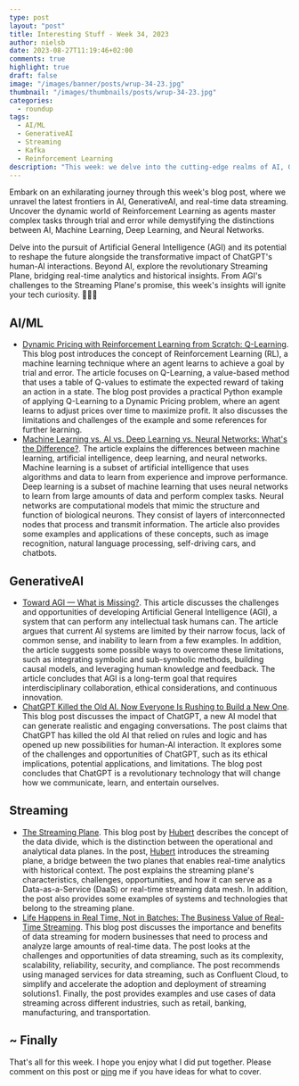 ```yaml
---
type: post
layout: "post"
title: Interesting Stuff - Week 34, 2023
author: nielsb
date: 2023-08-27T11:19:46+02:00
comments: true
highlight: true
draft: false
image: "/images/banner/posts/wrup-34-23.jpg"
thumbnail: "/images/thumbnails/posts/wrup-34-23.jpg"
categories:
  - roundup
tags:
  - AI/ML
  - GenerativeAI
  - Streaming
  - Kafka
  - Reinforcement Learning
description: "This week: we delve into the cutting-edge realms of AI, GenerativeAI, and real-time data streaming. Uncover the magic of Reinforcement Learning and its role in mastering complex tasks, while demystifying AI, Machine Learning, Deep Learning, and Neural Networks. Read all about the revolutionary potential of the Streaming Plane in bridging real-time analytics and historical insights."
---
```


Embark on an exhilarating journey through this week's blog post, where we unravel the latest frontiers in AI, GenerativeAI, and real-time data streaming. Uncover the dynamic world of Reinforcement Learning as agents master complex tasks through trial and error while demystifying the distinctions between AI, Machine Learning, Deep Learning, and Neural Networks. 

Delve into the pursuit of Artificial General Intelligence (AGI) and its potential to reshape the future alongside the transformative impact of ChatGPT's human-AI interactions. Beyond AI, explore the revolutionary Streaming Plane, bridging real-time analytics and historical insights. From AGI's challenges to the Streaming Plane's promise, this week's insights will ignite your tech curiosity. 🚀🤖🌐

<!--more-->

## AI/ML

* [Dynamic Pricing with Reinforcement Learning from Scratch: Q-Learning][1]. This blog post introduces the concept of Reinforcement Learning (RL), a machine learning technique where an agent learns to achieve a goal by trial and error. The article focuses on Q-Learning, a value-based method that uses a table of Q-values to estimate the expected reward of taking an action in a state. The blog post provides a practical Python example of applying Q-Learning to a Dynamic Pricing problem, where an agent learns to adjust prices over time to maximize profit. It also discusses the limitations and challenges of the example and some references for further learning.
* [Machine Learning vs. AI vs. Deep Learning vs. Neural Networks: What's the Difference?][2]. The article explains the differences between machine learning, artificial intelligence, deep learning, and neural networks. Machine learning is a subset of artificial intelligence that uses algorithms and data to learn from experience and improve performance. Deep learning is a subset of machine learning that uses neural networks to learn from large amounts of data and perform complex tasks. Neural networks are computational models that mimic the structure and function of biological neurons. They consist of layers of interconnected nodes that process and transmit information. The article also provides some examples and applications of these concepts, such as image recognition, natural language processing, self-driving cars, and chatbots.

## GenerativeAI

* [Toward AGI — What is Missing?][3]. This article discusses the challenges and opportunities of developing Artificial General Intelligence (AGI), a system that can perform any intellectual task humans can. The article argues that current AI systems are limited by their narrow focus, lack of common sense, and inability to learn from a few examples. In addition, the article suggests some possible ways to overcome these limitations, such as integrating symbolic and sub-symbolic methods, building causal models, and leveraging human knowledge and feedback. The article concludes that AGI is a long-term goal that requires interdisciplinary collaboration, ethical considerations, and continuous innovation.
* [ChatGPT Killed the Old AI. Now Everyone Is Rushing to Build a New One][4]. This blog post discusses the impact of ChatGPT, a new AI model that can generate realistic and engaging conversations. The post claims that ChatGPT has killed the old AI that relied on rules and logic and has opened up new possibilities for human-AI interaction. It explores some of the challenges and opportunities of ChatGPT, such as its ethical implications, potential applications, and limitations. The blog post concludes that ChatGPT is a revolutionary technology that will change how we communicate, learn, and entertain ourselves.

## Streaming

* [The Streaming Plane][5]. This blog post by [Hubert][hubert] describes the concept of the data divide, which is the distinction between the operational and analytical data planes. In the post, [Hubert][hubert] introduces the streaming plane, a bridge between the two planes that enables real-time analytics with historical context. The post explains the streaming plane's characteristics, challenges, opportunities, and how it can serve as a Data-as-a-Service (DaaS) or real-time streaming data mesh. In addition, the post also provides some examples of systems and technologies that belong to the streaming plane.
* [Life Happens in Real Time, Not in Batches: The Business Value of Real-Time Streaming][6]. This blog post discusses the importance and benefits of data streaming for modern businesses that need to process and analyze large amounts of real-time data. The post looks at the challenges and opportunities of data streaming, such as its complexity, scalability, reliability, security, and compliance. The post recommends using managed services for data streaming, such as Confluent Cloud, to simplify and accelerate the adoption and deployment of streaming solutions1. Finally, the post provides examples and use cases of data streaming across different industries, such as retail, banking, manufacturing, and transportation.

## ~ Finally

That's all for this week. I hope you enjoy what I did put together. Please comment on this post or [ping][ma] me if you have ideas for what to cover.

[ma]: mailto:niels.it.berglund@gmail.com
[mp]: https://blog.acolyer.org
[iq]: https://www.infoq.com/
[ew]: http://sqlonice.com/
[re]: http://blog.revolutionanalytics.com
[sqsk]: https://www.sqlskills.com
[mdaveyblog]: https://mdavey.wordpress.com/
[charlblog]: https://charlla.com/

[jovpop]: https://twitter.com/JovanPop_MSFT
[bobw]: https://twitter.com/bobwardms
[revod]: https://twitter.com/revodavid
[lonny]: https://twitter.com/sqL_handLe
[ewtw]: https://twitter.com/sqlOnIce
[buckw]: https://twitter.com/BuckWoodyMSFT
[mattw]: https://twitter.com/matthewwarren
[murba]: https://twitter.com/muratdemirbas
[daveda]: https://twitter.com/davidthecoder
[adcol]: https://twitter.com/adriancolyer
[jesrod]: https://twitter.com/jrdothoughts
[tomaz]: https://twitter.com/tomaz_tsql
[dataart]: https://twitter.com/dataartisans
[luis]: https://twitter.com/luis_de_sousa
[benstop]: https://twitter.com/benstopford
[conflu]: https://twitter.com/confluentinc
[tylert]: https://twitter.com/tyler_treat
[andrewng]: https://twitter.com/AndrewYNg
[lawr]: https://twitter.com/bytezn
[jue]: https://twitter.com/b0rk
[yan]: https://twitter.com/theburningmonk
[danny]: https://twitter.com/g9yuayon
[rmoff]: https://twitter.com/rmoff
[ryansw]: https://twitter.com/ryanswanstrom
[pabloc]: https://twitter.com/pabloc_ds
[mklep]: https://twitter.com/martinkl
[mdavey]: https://twitter.com/matt_davey
[jboner]: https://twitter.com/jboner
[joeduff]: https://twitter.com/funcOfJoe
[charl]: https://twitter.com/charllamprecht
[dbricks]: https://twitter.com/databricks
[adsit]: https://twitter.com/SitnikAdam
[vicky]: https://twitter.com/vickyharp
[dscentral]: https://twitter.com/DataScienceCtrl
[natemc]: https://twitter.com/natemcmaster
[ads]: https://twitter.com/azuredatastudio
[travw]: https://twitter.com/radtravis
[emilk]: https://twitter.com/IsTheArchitect
[netflx]: https://netflixtechblog.com/
[hubert]: https://www.linkedin.com/in/hkdulay/
[jserra]: https://www.linkedin.com/in/jamesserra/

[1]: https://towardsdatascience.com/dynamic-pricing-with-reinforcement-learning-from-scratch-q-learning-fb3fb764da49
[2]: https://pub.towardsai.net/machine-learning-vs-ai-vs-deep-learning-vs-neural-networks-whats-the-difference-da1394d18d7f
[3]: https://mark-riedl.medium.com/toward-agi-what-is-missing-c2f0d878471a
[4]: https://thealgorithmicbridge.substack.com/p/chatgpt-killed-the-old-ai-now-everyone
[5]: https://hubertdulay.substack.com/p/the-streaming-plane
[6]: https://www.confluent.io/blog/life-happens-in-real-time-not-in-batches-the-business-value-of-real-time/
